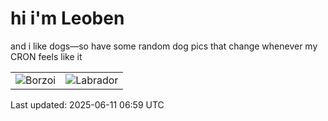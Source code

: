 # hi i'm Leoben

and i like dogs—so have some random dog pics that change whenever my CRON feels like it

|  |  |
|--------|----------|
| ![Borzoi](https://random-dog-vercel.vercel.app/api/random-borzoi?v=1749625196) | ![Labrador](https://random-dog-vercel.vercel.app/api/random-labrador?v=1749625196) |

Last updated: 2025-06-11 06:59 UTC
